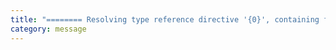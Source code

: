 ```yaml
---
title: "======== Resolving type reference directive '{0}', containing file '{1}', root directory '{2}'. ========"
category: message
---
```

